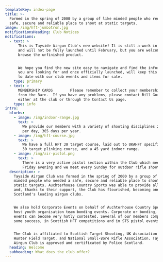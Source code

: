 ```yaml
---
templateKey: index-page
title: >-
  Formed in the spring of 2000 by a group of like minded people who required a
  safe, secure and reliable place to shoot at static targets.
image: /img/hft-jumbotron.jpg
notificationsHeading: Club Notices
notifications:
  - text: >
      This is Tayside Airgun Club's new website! It is still a work in progress
      and will not be fully launched until February, but you are welcome to
      browse the unfinished product.


      We hope you find the new site easy to navigate and find the information
      you are looking for and once officially launched, will keep this site up
      to date with our club events and items for sale.
    type: primary
  - text: >
      MEMBERSHIP CARDS        Please remember to collect your membership cards
      from the Barn.  If you have any problems, please contact Bill Gordon,
      either at the club or through the Contact Us page.
    type: info
intro:
  blurbs:
    - image: /img/indoor-range.jpg
      text: >
        We provide our members with a variety of shooting disciplines 24 hours
        per day, 365 days per year.
    - image: /img/hft-course.jpg
      text: >
        We have a full HFT 30 target course, laid out to UKAHFT specification, a
        30 target plinking course, and a 45 yard indoor range.
    - image: /img/air-pistol.png
      text: >
        There is a very active pistol section within the Club which meets every
        Friday evening and we meet every Sunday for outdoor rifle shooting.
  description: >
    Tayside Airgun Club was formed in the spring of 2000 by a group of like
    minded people who needed a safe, secure and reliable place to shoot at
    static targets. Auchterhouse Country Sports was able to provide all of these
    and, thanks to their support, the Club has flourished, becoming one of
    Scotland's leading airgun clubs.


    We also hold Corporate Events on behalf of Auchterhouse Country Sports, and
    host youth organisation team bonding events. Corporate or bonding, these
    events can become very hotly contested. Several of our members compete, with
    some success, in Scottish HFT competitions and in STS pistol events.


    The Club is affiliated to Scottish Target Shooting, UK Association for
    Hunter Field Target, and National Small-Bore Rifle Association. Tayside
    Airgun Club is approved and certificated by Police Scotland.
  heading: Welcome
  subheading: What does the club offer?
---
```


